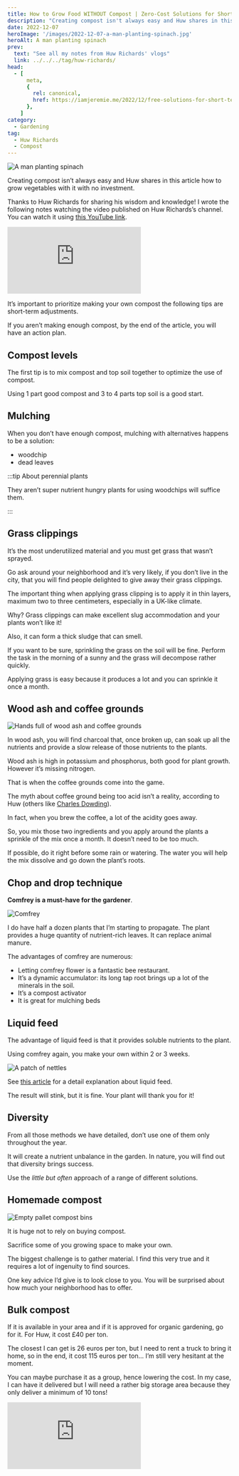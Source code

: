 ```yaml
---
title: How to Grow Food WITHOUT Compost | Zero-Cost Solutions for Short-Term Vegetable Gardening Success, by Huw Richards
description: "Creating compost isn't always easy and Huw shares in this article how to grow vegetables with it with no investment."
date: 2022-12-07
heroImage: '/images/2022-12-07-a-man-planting-spinach.jpg'
heroAlt: A man planting spinach
prev:
  text: "See all my notes from Huw Richards' vlogs"
  link: ../../../tag/huw-richards/
head:
  - [
      meta,
      {
        rel: canonical,
        href: https://iamjeremie.me/2022/12/free-solutions-for-short-term-gardening-success-huw-richards,
      },
    ]
category:
  - Gardening
tag:
  - Huw Richards
  - Compost
---
```


![A man planting spinach](/images/2022-12-07-a-man-planting-spinach.jpg 'Credits: image taken from Huw Richards’s vlog')

Creating compost isn’t always easy and Huw shares in this article how to grow vegetables with it with no investment.

<!-- more -->

Thanks to Huw Richards for sharing his wisdom and knowledge! I wrote the following notes watching the video published on Huw Richards’s channel. You can watch it using [this YouTube link](https://www.youtube.com/watch?v=s7iu4xgSu1Y).

<!-- markdownlint-disable MD033 -->
<p class="newsletter-wrapper"><iframe class="newsletter-embed" src="https://iamjeremie.substack.com/embed" frameborder="0" scrolling="no"></iframe></p>

It’s important to prioritize making your own compost the following tips are short-term adjustments.

If you aren’t making enough compost, by the end of the article, you will have an action plan.

## Compost levels

The first tip is to mix compost and top soil together to optimize the use of compost.

Using 1 part good compost and 3 to 4 parts top soil is a good start.

## Mulching

When you don’t have enough compost, mulching with alternatives happens to be a solution:

- woodchip
- dead leaves

:::tip About perennial plants

They aren’t super nutrient hungry plants for using woodchips will suffice them.

:::

## Grass clippings

It’s the most underutilized material and you must get grass that wasn’t sprayed.

Go ask around your neighborhood and it’s very likely, if you don’t live in the city, that you will find people delighted to give away their grass clippings.

The important thing when applying grass clipping is to apply it in thin layers, maximum two to three centimeters, especially in a UK-like climate.

Why? Grass clippings can make excellent slug accommodation and your plants won’t like it!

Also, it can form a thick sludge that can smell.

If you want to be sure, sprinkling the grass on the soil will be fine. Perform the task in the morning of a sunny and the grass will decompose rather quickly.

Applying grass is easy because it produces a lot and you can sprinkle it once a month.

## Wood ash and coffee grounds

![Hands full of wood ash and coffee grounds](./images/hands-full-of-wood-ash-and-coffee-grounds.jpg 'Wood ash and coffee grounds fit best on the compost bin, but you can also use them as is in the garden beds. Credits: image taken from Huw Richard’s vlog')

In wood ash, you will find charcoal that, once broken up, can soak up all the nutrients and provide a slow release of those nutrients to the plants.

Wood ash is high in potassium and phosphorus, both good for plant growth. However it’s missing nitrogen.

That is when the coffee grounds come into the game.

The myth about coffee ground being too acid isn’t a reality, according to Huw (others like [Charles Dowding](../../tag/charles-dowding/)).

In fact, when you brew the coffee, a lot of the acidity goes away.

So, you mix those two ingredients and you apply around the plants a sprinkle of the mix once a month. It doesn’t need to be too much.

If possible, do it right before some rain or watering. The water you will help the mix dissolve and go down the plant’s roots.

## Chop and drop technique

**Comfrey is a must-have for the gardener**.

![Comfrey](./images/comfrey.jpg 'Comfrey is easy to grow and propagate. Credits: image taken from Huw Richard’s vlog')

I do have half a dozen plants that I’m starting to propagate. The plant provides a huge quantity of nutrient-rich leaves. It can replace animal manure.

The advantages of comfrey are numerous:

- Letting comfrey flower is a fantastic bee restaurant.
- It’s a dynamic accumulator: its long tap root brings up a lot of the minerals in the soil.
- It’s a compost activator
- It is great for mulching beds

## Liquid feed

The advantage of liquid feed is that it provides soluble nutrients to the plant.

Using comfrey again, you make your own within 2 or 3 weeks.

![A patch of nettles](./images/a-patch-of-nettles.jpg 'Nettle make a good liquid feed. Credits: image taken from Huw Richard’s vlog')

See [this article](../../11/easy-low-cost-plant-feed-to-boost-vegetables-huw-richards/README.md) for a detail explanation about liquid feed.

The result will stink, but it is fine. Your plant will thank you for it!

## Diversity

From all those methods we have detailed, don’t use one of them only throughout the year.

It will create a nutrient unbalance in the garden. In nature, you will find out that diversity brings success.

Use the _little but often_ approach of a range of different solutions.

## Homemade compost

![Empty pallet compost bins](./images/empty-pallet-compost-bins.jpg 'Making your own compost is the currency of the future. Credits: image taken from Huw Richard’s vlog')

It is huge not to rely on buying compost.

Sacrifice some of you growing space to make your own.

The biggest challenge is to gather material. I find this very true and it requires a lot of ingenuity to find sources.

One key advice I’d give is to look close to you. You will be surprised about how much your neighborhood has to offer.

## Bulk compost

If it is available in your area and if it is approved for organic gardening, go for it. For Huw, it cost £40 per ton.

The closest I can get is 26 euros per ton, but I need to rent a truck to bring it home, so in the end, it cost 115 euros per ton... I’m still very hesitant at the moment.

You can maybe purchase it as a group, hence lowering the cost. In my case, I can have it delivered but I will need a rather big storage area because they only deliver a minimum of 10 tons!

<!-- markdownlint-disable MD033 -->
<p class="newsletter-wrapper"><iframe class="newsletter-embed" src="https://iamjeremie.substack.com/embed" frameborder="0" scrolling="no"></iframe></p>

